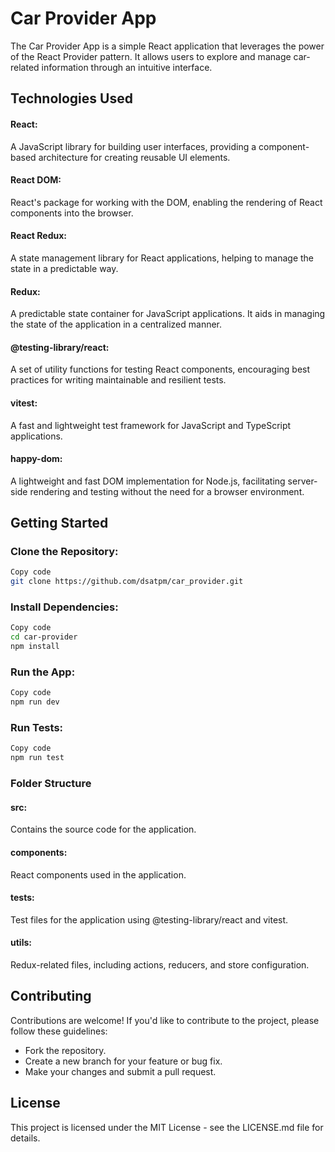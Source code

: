 # Car Provider App

The Car Provider App is a simple React application that leverages the power of the React Provider pattern. It allows users to explore and manage car-related information through an intuitive interface.


## Technologies Used

#### React: 
A JavaScript library for building user interfaces, providing a component-based architecture for creating reusable UI elements.

#### React DOM:
 React's package for working with the DOM, enabling the rendering of React components into the browser.

#### React Redux:
 A state management library for React applications, helping to manage the state in a predictable way.

#### Redux:
 A predictable state container for JavaScript applications. It aids in managing the state of the application in a centralized manner.

#### @testing-library/react:
 A set of utility functions for testing React components, encouraging best practices for writing maintainable and resilient tests.

#### vitest:
 A fast and lightweight test framework for JavaScript and TypeScript applications.

#### happy-dom:
 A lightweight and fast DOM implementation for Node.js, facilitating server-side rendering and testing without the need for a browser environment.


## Getting Started
### Clone the Repository:

``` bash
Copy code
git clone https://github.com/dsatpm/car_provider.git
```

### Install Dependencies:
``` bash
Copy code
cd car-provider
npm install
```
### Run the App:
``` bash
Copy code
npm run dev
```
### Run Tests:
``` bash
Copy code
npm run test
```

### Folder Structure
#### src:
 Contains the source code for the application.
#### components:
 React components used in the application.
#### tests:
 Test files for the application using @testing-library/react and vitest.
#### utils:
 Redux-related files, including actions, reducers, and store configuration.


## Contributing
Contributions are welcome! If you'd like to contribute to the project, please follow these guidelines:

- Fork the repository.
- Create a new branch for your feature or bug fix.
- Make your changes and submit a pull request.


## License
This project is licensed under the MIT License - see the LICENSE.md file for details.